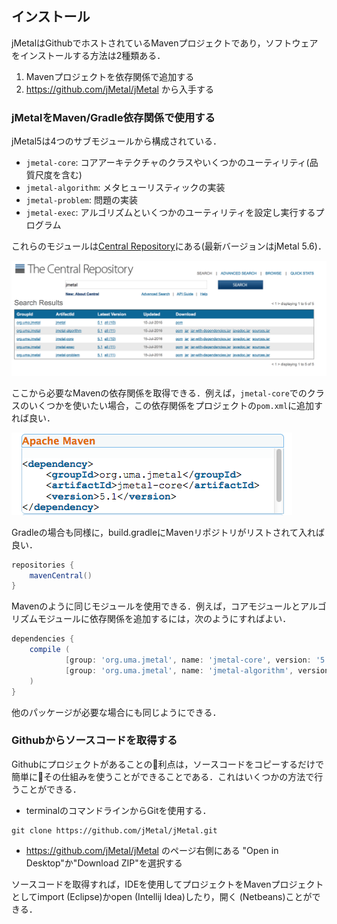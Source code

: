 <!--<div id='id-installation'/>-->
## インストール
jMetalはGithubでホストされているMavenプロジェクトであり，ソフトウェアをインストールする方法は2種類ある．
1. Mavenプロジェクトを依存関係で追加する
2. https://github.com/jMetal/jMetal から入手する

### jMetalをMaven/Gradle依存関係で使用する
jMetal5は4つのサブモジュールから構成されている．
- `jmetal-core`: コアアーキテクチャのクラスやいくつかのユーティリティ(品質尺度を含む)
- `jmetal-algorithm`: メタヒューリスティックの実装
- `jmetal-problem`: 問題の実装
- `jmetal-exec`: アルゴリズムといくつかのユーティリティを設定し実行するプログラム

これらのモジュールは[Central Repository](http://search.maven.org/)にある(最新バージョンはjMetal 5.6)．

![jMetal in Central Repository](./figures/centralRepository.png)

ここから必要なMavenの依存関係を取得できる．例えば，`jmetal-core`でのクラスのいくつかを使いたい場合，この依存関係をプロジェクトの`pom.xml`に追加すれば良い．

![Maven dependence](./figures/mavenDependence.png)

Gradleの場合も同様に，build.gradleにMavenリポジトリがリストされて入れば良い．

```Groovy
repositories {
    mavenCentral()
}
```

Mavenのように同じモジュールを使用できる．例えば，コアモジュールとアルゴリズムモジュールに依存関係を追加するには，次のようにすればよい．

```Groovy
dependencies {
    compile (
            [group: 'org.uma.jmetal', name: 'jmetal-core', version: '5.2'],
            [group: 'org.uma.jmetal', name: 'jmetal-algorithm', version: '5.2']
    )
}
```

他のパッケージが必要な場合にも同じようにできる．

### Githubからソースコードを取得する
Githubにプロジェクトがあることの利点は，ソースコードをコピーするだけで簡単にその仕組みを使うことができることである．これはいくつかの方法で行うことができる．

- terminalのコマンドラインからGitを使用する．

```
git clone https://github.com/jMetal/jMetal.git
```

- https://github.com/jMetal/jMetal のページ右側にある "Open in Desktop"か"Download ZIP"を選択する

ソースコードを取得すれば，IDEを使用してプロジェクトをMavenプロジェクトとしてimport (Eclipse)かopen (Intellij Idea)したり，開く (Netbeans)ことができる．
